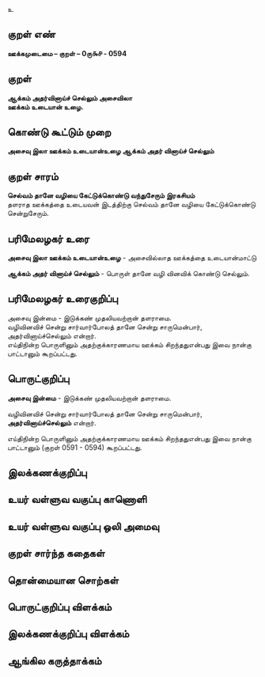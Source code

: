 உ

## குறள் எண் 

**ஊக்கமுடைமை – குறள் – 0ரு௯௪ - 0594**  

## குறள் 

**ஆக்கம் அதர்வினாய்ச் செல்லும் அசைவிலா  
ஊக்கம் உடையான் உழை.**  

## கொண்டு கூட்டும் முறை

**அசைவு இலா ஊக்கம் உடையான்உழை ஆக்கம் அதர் வினாய்ச் செல்லும்**  

## குறள் சாரம் 

**செல்வம் தானே வழியை கேட்டுக்கொண்டு வந்துசேரும் இரகசியம்**  
தளராத ஊக்கத்தை உடையவன் இடத்திற்கு செல்வம் தானே வழியை கேட்டுக்கொண்டு சென்றுசேரும்.  

## பரிமேலழகர் உரை

**அசைவு இலா ஊக்கம் உடையான்உழை** - அசைவில்லாத ஊக்கத்தை உடையான்மாட்டு  

**ஆக்கம் அதர் வினாய்ச் செல்லும்** - பொருள் தானே வழி வினவிக் கொண்டு செல்லும்.   

## பரிமேலழகர் உரைகுறிப்பு   

அசைவு இன்மை - இடுக்கண் முதலியவற்றான் தளராமை.   
வழிவினவிச் சென்று சார்வார்போலத் தானே சென்று சாருமென்பார், அதர்வினாய்ச்செல்லும் என்றார்.  
எய்திநின்ற பொருளினும் அதற்குக்காரணமாய ஊக்கம் சிறந்ததுஎன்பது இவை நான்கு பாட்டானும் கூறப்பட்டது.  

## பொருட்குறிப்பு 

**அசைவு இன்மை** - இடுக்கண் முதலியவற்றான் தளராமை.   

வழிவினவிச் சென்று சார்வார்போலத் தானே சென்று சாருமென்பார், **அதர்வினாய்ச்செல்லும்** என்றார்.  

எய்திநின்ற பொருளினும் அதற்குக்காரணமாய ஊக்கம் சிறந்ததுஎன்பது இவை நான்கு பாட்டானும் (குறள் 0591 - 0594) கூறப்பட்டது.   

## இலக்கணக்குறிப்பு  


## உயர் வள்ளுவ வகுப்பு காணொளி


## உயர் வள்ளுவ வகுப்பு ஒலி அமைவு 

 
## குறள் சார்ந்த கதைகள் 


## தொன்மையான சொற்கள்


## பொருட்குறிப்பு விளக்கம்


## இலக்கணக்குறிப்பு விளக்கம்


## ஆங்கில கருத்தாக்கம் 


